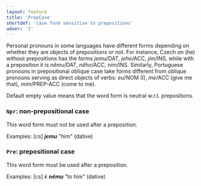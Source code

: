 ```yaml
---
layout: feature
title: 'PrepCase'
shortdef: 'case form sensitive to prepositions'
udver: '2'
---
```


Personal pronouns in some languages
have different forms depending on whether they are objects of
prepositions or not. For instance, Czech <I>on</I>
(he) without prepositions has the forms <I>jemu</I>/DAT, <I>jeho</I>/ACC,
<I>jím</I>/INS, while with a preposition it is <I>němu</I>/DAT,
<I>něho</I>/ACC, <I>ním</I>/INS. Similarly, Portuguese pronouns in
prepositional oblique case take forms different from oblique pronouns
serving as direct objects of verbs: <I>eu</I>/NOM (I), <I>me</I>/ACC
(give me that), <I>mim</I>/PREP-ACC (come to me).

Default empty value means that the word form is neutral w.r.t.
prepositions.

### <a name="Npr">`Npr`</a>: non-prepositional case

This word form must not be used after a preposition.

Examples: [cs] _<b>jemu</b>_ "him" (dative)

### <a name="Pre">`Pre`</a>: prepositional case

This word form must be used after a preposition.

Examples: [cs] _k <b>němu</b>_ "to him" (dative)

<!-- Interlanguage links updated Ne 5. května 2024, 18:20:17 CEST -->
